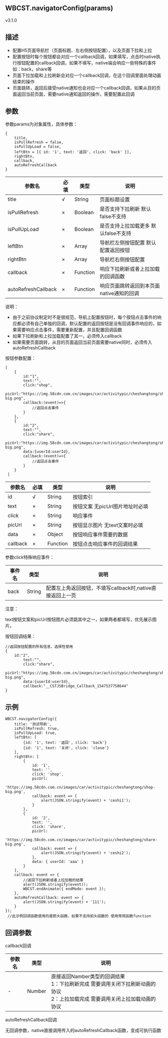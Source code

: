 ## WBCST.navigatorConfig(params)

v3.1.0



## 描述

- 配置H5页面导航栏（页面标题、左右侧按钮配置），以及页面下拉和上拉
- 配置按钮时每个按钮都会对应一个callback回调，如果填写，点击时native执行按钮配置的callback回调，如果不填写，native端会响应一些特殊的事件 如：back，share等
- 页面下拉加载和上拉刷新会对应一个callback回调，在这个回调里面处理动画结束的操作
- 页面跳转，返回后接受native通知也会对应一个callback回调，如果从目的页面返回当前页面，需要native通知返回的操作，需要配置此回调



## 参数

参数params为对象属性，具体参数：

```
{
    title,
    isPullRefresh = false,
    isPullUpLoad = false,
    leftBtn = [{ id: '1', text: '返回', click: 'back' }],
    rightBtn,
    callback,
    autoRefreshCallback
}
```

| 参数名              | 必填 | 类型     | 说明                                     |
| ------------------- | ---- | -------- | ---------------------------------------- |
| title               | √    | String   | 页面标题设置                             |
| isPullRefresh       | ×    | Boolean  | 是否支持下拉刷新 默认false不支持         |
| isPullUpLoad        | ×    | Boolean  | 是否支持上拉加载更多 默认false不支持     |
| leftBtn             | ×    | Array    | 导航栏左侧按钮配置 默认配置返回按钮      |
| rightBtn            | ×    | Array    | 导航栏右侧按钮配置                       |
| callback            | ×    | Function | 响应下拉刷新或者上拉加载的回调函数       |
| autoRefreshCallback | ×    | Function | 响应页面跳转返回到本页面native通知的回调 |

说明：

- 由于之前协议制定时不是很规范，导航上配置按钮时，每个按钮点击事件的响应都必须有自己单独的回调，默认配置的返回按钮是没有回调事件响应的，如果需要响应点击事件，需要重新配置，并且配置回调函数
- 如果下拉刷新和上拉加载配置了其一，必须传入callback
- 如果需要页面跳转，从目的页面返回当前页面需要native同时，必须传入autoRefreshCallback

按钮参数配置：

```
[
	{
        id:"1",
        text:"",
        click:"shop",
        picUrl:"https://img.58cdn.com.cn/images/car/activitypic/cheshangtong/shop-big.png",
        callback:(event)=>{
            //返回点击事件
        }
    },
    {
        id:"2",
        text:"",
        click:"share",
        picUrl:"https://img.58cdn.com.cn/images/car/activitypic/cheshangtong/share-big.png",
        data:{userId:userId},
        callback:(event)=>{
            //返回点击事件
        }
    }
 ]

```

| 参数名   | 必填 | 类型     | 说明                            |
| -------- | ---- | -------- | ------------------------------- |
| id       | √    | String   | 按钮索引                        |
| text     | ×    | String   | 按钮文案 无picUrl图片地址时必填 |
| click    | ×    | String   | 响应事件                        |
| picUrl   | ×    | String   | 按钮显示图片 无text文案时必填   |
| data     | ×    | Object   | 按钮响应事件需要的数据          |
| callback | ×    | Function | 按钮点击响应事件的回调结果      |

参数click特殊响应事件：

| 事件名 | 类型   | 说明                                                      |
| ------ | ------ | --------------------------------------------------------- |
| back   | String | 配置左上角返回按钮，不填写callback时,native直接返回上一页 |



注意：

text按钮文案和picUrl按钮图片必须跳其中之一，如果两者都填写，优先展示图片。

按钮回调结果：

```
//返回按钮配置的所有信息，选择性使用
{
    id:"2",
        text:"",
        click:"share",
        picUrl:"https://img.58cdn.com.cn/images/car/activitypic/cheshangtong/share-big.png",
        data:{userId:userId},
        callback:"__CSTJSBridge_Callback_1547537758644"
}
```



## 示例

```
WBCST.navigatorConfig({
    title: '测试导航',
    isPullRefresh: true,
    isPullUpLoad: true,
    leftBtn: [
        {id: '1', text: '返回', click: 'back'}
        {id: '1', text: '关闭', click: 'close'}
    ],
    rightBtn: [
        {
            id: '1',
            text: '',
            click: 'shop',
            picUrl:
                'https://img.58cdn.com.cn/images/car/activitypic/cheshangtong/shop-big.png',
            callback: event => {
                alert(JSON.stringify(event) + 'ceshi1');
            }
        },
        {
            id: '2',
            text: '',
            click: 'share',
            picUrl:
                'https://img.58cdn.com.cn/images/car/activitypic/cheshangtong/share-big.png',
            callback: event => {
                alert(JSON.stringify(event) + 'ceshi2');
            },
            data: { userId: 'aaa' }
        }
    ],
    callback: event => {
        //返回下拉刷新或者上拉加载的结果
        alert(JSON.stringify(event));
        WBCST.endAnimate({ endMode: event });
    },
    autoRefreshCallback: event => {
        alert(JSON.stringify(event) + '111');
    }
});
 //此示例回调函数使用的是箭头函数，如果不支持前头函数的 使用常规函数function       
```



## 回调参数

callback回调

| 参数名 | 类型   | 说明                                                         |
| ------ | ------ | ------------------------------------------------------------ |
| -      | Number | 直接返回Namber类型的回调结果<br />1：下拉刷新完成 需要调用关闭下拉刷新动画的协议<br />2：上拉加载完成 需要调用关闭上拉加载动画的协议 |

autoRefreshCallback回调

无回调参数，native直接调用传入的autoRefreshCallback函数，变成可执行函数